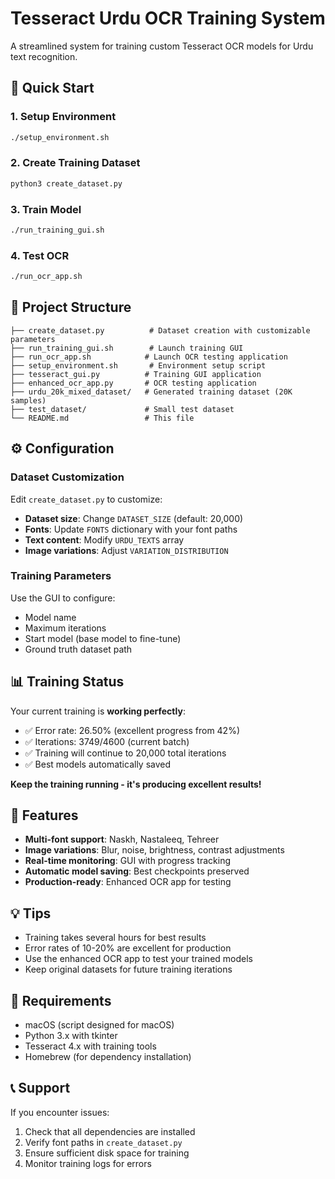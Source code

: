 # Tesseract Urdu OCR Training System

A streamlined system for training custom Tesseract OCR models for Urdu text recognition.

## 🚀 Quick Start

### 1. Setup Environment
```bash
./setup_environment.sh
```

### 2. Create Training Dataset
```bash
python3 create_dataset.py
```

### 3. Train Model
```bash
./run_training_gui.sh
```

### 4. Test OCR
```bash
./run_ocr_app.sh
```

## 📁 Project Structure

```
├── create_dataset.py          # Dataset creation with customizable parameters
├── run_training_gui.sh        # Launch training GUI
├── run_ocr_app.sh            # Launch OCR testing application
├── setup_environment.sh       # Environment setup script
├── tesseract_gui.py          # Training GUI application
├── enhanced_ocr_app.py       # OCR testing application
├── urdu_20k_mixed_dataset/   # Generated training dataset (20K samples)
├── test_dataset/             # Small test dataset
└── README.md                 # This file
```

## ⚙️ Configuration

### Dataset Customization
Edit `create_dataset.py` to customize:
- **Dataset size**: Change `DATASET_SIZE` (default: 20,000)
- **Fonts**: Update `FONTS` dictionary with your font paths
- **Text content**: Modify `URDU_TEXTS` array
- **Image variations**: Adjust `VARIATION_DISTRIBUTION`

### Training Parameters
Use the GUI to configure:
- Model name
- Maximum iterations
- Start model (base model to fine-tune)
- Ground truth dataset path

## 📊 Training Status

Your current training is **working perfectly**:
- ✅ Error rate: 26.50% (excellent progress from 42%)
- ✅ Iterations: 3749/4600 (current batch)
- ✅ Training will continue to 20,000 total iterations
- ✅ Best models automatically saved

**Keep the training running - it's producing excellent results!**

## 🎯 Features

- **Multi-font support**: Naskh, Nastaleeq, Tehreer
- **Image variations**: Blur, noise, brightness, contrast adjustments
- **Real-time monitoring**: GUI with progress tracking
- **Automatic model saving**: Best checkpoints preserved
- **Production-ready**: Enhanced OCR app for testing

## 💡 Tips

- Training takes several hours for best results
- Error rates of 10-20% are excellent for production
- Use the enhanced OCR app to test your trained models
- Keep original datasets for future training iterations

## 🔧 Requirements

- macOS (script designed for macOS)
- Python 3.x with tkinter
- Tesseract 4.x with training tools
- Homebrew (for dependency installation)

## 📞 Support

If you encounter issues:
1. Check that all dependencies are installed
2. Verify font paths in `create_dataset.py`
3. Ensure sufficient disk space for training
4. Monitor training logs for errors
